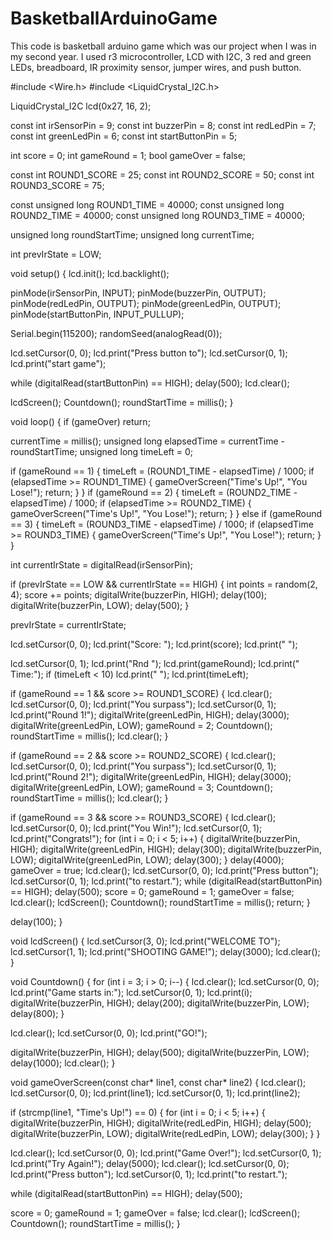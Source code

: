 # BasketballArduinoGame
This code is basketball arduino game which was our project when I was in my second year. I used r3 microcontroller, LCD with I2C, 3 red and green LEDs, breadboard, IR proximity sensor, jumper wires, and push button.


#include <Wire.h>
#include <LiquidCrystal_I2C.h>

LiquidCrystal_I2C lcd(0x27, 16, 2);

const int irSensorPin = 9;
const int buzzerPin = 8;
const int redLedPin = 7;
const int greenLedPin = 6;
const int startButtonPin = 5;

int score = 0;
int gameRound = 1;
bool gameOver = false;

const int ROUND1_SCORE = 25;
const int ROUND2_SCORE = 50;
const int ROUND3_SCORE = 75;

const unsigned long ROUND1_TIME = 40000;
const unsigned long ROUND2_TIME = 40000;
const unsigned long ROUND3_TIME = 40000;

unsigned long roundStartTime;
unsigned long currentTime;

int prevIrState = LOW;

void setup() {
  lcd.init();
  lcd.backlight();

  pinMode(irSensorPin, INPUT);
  pinMode(buzzerPin, OUTPUT);
  pinMode(redLedPin, OUTPUT);
  pinMode(greenLedPin, OUTPUT);
  pinMode(startButtonPin, INPUT_PULLUP);

  Serial.begin(115200);
  randomSeed(analogRead(0));

  lcd.setCursor(0, 0);
  lcd.print("Press button to");
  lcd.setCursor(0, 1);
  lcd.print("start game");

  while (digitalRead(startButtonPin) == HIGH);
  delay(500);
  lcd.clear();

  lcdScreen();
  Countdown();
  roundStartTime = millis();
}

void loop() {
  if (gameOver) return;

  currentTime = millis();
  unsigned long elapsedTime = currentTime - roundStartTime;
  unsigned long timeLeft = 0;

  if (gameRound == 1) {
    timeLeft = (ROUND1_TIME - elapsedTime) / 1000;
    if (elapsedTime >= ROUND1_TIME) {
      gameOverScreen("Time's Up!", "You Lose!");
      return;
    }
  }
  if (gameRound == 2) {
    timeLeft = (ROUND2_TIME - elapsedTime) / 1000;
    if (elapsedTime >= ROUND2_TIME) {
      gameOverScreen("Time's Up!", "You Lose!");
      return;
    }
  }
  else if (gameRound == 3) {
    timeLeft = (ROUND3_TIME - elapsedTime) / 1000;
    if (elapsedTime >= ROUND3_TIME) {
      gameOverScreen("Time's Up!", "You Lose!");
      return;
    }
  }

  int currentIrState = digitalRead(irSensorPin);

  if (prevIrState == LOW && currentIrState == HIGH) {
    int points = random(2, 4);
    score += points;
    digitalWrite(buzzerPin, HIGH);
    delay(100);
    digitalWrite(buzzerPin, LOW);
    delay(500);
  }

  prevIrState = currentIrState;

  lcd.setCursor(0, 0);
  lcd.print("Score: ");
  lcd.print(score);
  lcd.print("   ");

  lcd.setCursor(0, 1);
  lcd.print("Rnd ");
  lcd.print(gameRound);
  lcd.print(" Time:");
  if (timeLeft < 10) lcd.print(" ");
  lcd.print(timeLeft);

  if (gameRound == 1 && score >= ROUND1_SCORE) {
    lcd.clear();
    lcd.setCursor(0, 0);
    lcd.print("You surpass");
    lcd.setCursor(0, 1);
    lcd.print("Round 1!");
    digitalWrite(greenLedPin, HIGH);
    delay(3000);
    digitalWrite(greenLedPin, LOW);
    gameRound = 2;
    Countdown();
    roundStartTime = millis();
    lcd.clear();
  }

  if (gameRound == 2 && score >= ROUND2_SCORE) {
    lcd.clear();
    lcd.setCursor(0, 0);
    lcd.print("You surpass");
    lcd.setCursor(0, 1);
    lcd.print("Round 2!");
    digitalWrite(greenLedPin, HIGH);
    delay(3000);
    digitalWrite(greenLedPin, LOW);
    gameRound = 3;
    Countdown();
    roundStartTime = millis();
    lcd.clear();
  }

  if (gameRound == 3 && score >= ROUND3_SCORE) {
    lcd.clear();
    lcd.setCursor(0, 0);
    lcd.print("You Win!");
    lcd.setCursor(0, 1);
    lcd.print("Congrats!");
    for (int i = 0; i < 5; i++) {
      digitalWrite(buzzerPin, HIGH);
      digitalWrite(greenLedPin, HIGH);
      delay(300);
      digitalWrite(buzzerPin, LOW);
      digitalWrite(greenLedPin, LOW);
      delay(300);
    }
    delay(4000);
    gameOver = true;
    lcd.clear();
    lcd.setCursor(0, 0);
    lcd.print("Press button");
    lcd.setCursor(0, 1);
    lcd.print("to restart.");
    while (digitalRead(startButtonPin) == HIGH);
    delay(500);
    score = 0;
    gameRound = 1;
    gameOver = false;
    lcd.clear();
    lcdScreen();
    Countdown();
    roundStartTime = millis();
    return;
  }

  delay(100);
}

void lcdScreen() {
  lcd.setCursor(3, 0);
  lcd.print("WELCOME TO");
  lcd.setCursor(1, 1);
  lcd.print("SHOOTING GAME!");
  delay(3000);
  lcd.clear();
}

void Countdown() {
  for (int i = 3; i > 0; i--) {
    lcd.clear();
    lcd.setCursor(0, 0);
    lcd.print("Game starts in:");
    lcd.setCursor(0, 1);
    lcd.print(i);
    digitalWrite(buzzerPin, HIGH);
    delay(200);
    digitalWrite(buzzerPin, LOW);
    delay(800);
  }

  lcd.clear();
  lcd.setCursor(0, 0);
  lcd.print("GO!");

  digitalWrite(buzzerPin, HIGH);
  delay(500);
  digitalWrite(buzzerPin, LOW);
  delay(1000);
  lcd.clear();
}

void gameOverScreen(const char* line1, const char* line2) {
  lcd.clear();
  lcd.setCursor(0, 0);
  lcd.print(line1);
  lcd.setCursor(0, 1);
  lcd.print(line2);

  if (strcmp(line1, "Time's Up!") == 0) {
    for (int i = 0; i < 5; i++) {
      digitalWrite(buzzerPin, HIGH);
      digitalWrite(redLedPin, HIGH);
      delay(500);
      digitalWrite(buzzerPin, LOW);
      digitalWrite(redLedPin, LOW);
      delay(300);
    }
  }

  lcd.clear();
  lcd.setCursor(0, 0);
  lcd.print("Game Over!");
  lcd.setCursor(0, 1);
  lcd.print("Try Again!");
  delay(5000);
  lcd.clear();
  lcd.setCursor(0, 0);
  lcd.print("Press button");
  lcd.setCursor(0, 1);
  lcd.print("to restart.");

  while (digitalRead(startButtonPin) == HIGH);
  delay(500);

  score = 0;
  gameRound = 1;
  gameOver = false;
  lcd.clear();
  lcdScreen();
  Countdown();
  roundStartTime = millis();
}

